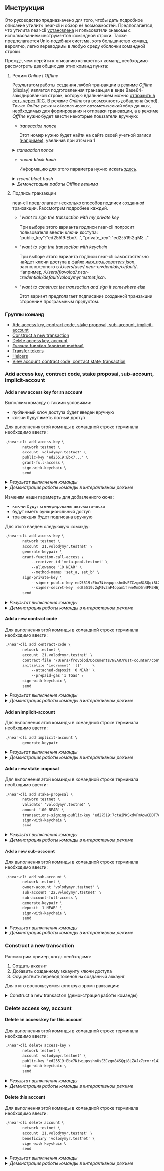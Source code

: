 ## Инструкция

Это руководство предназначено для того, чтобы дать подробное описание утилиты near-cli и
обзор её возможностей. Предполагается, что утилита near-cli
[установлена](README.ru.md#installation)
и пользователи знакомы с использованием инструментов командной строки. Также предполагается Unix-подобная система, хотя большинство команд, вероятно, легко
переводимы в любую среду оболочки командной строки.

Прежде, чем перейти к описанию конкретных команд, необходимо рассмотреть два общих для этих команд пункта:

1. Режим _Online_ / _Offline_

    Результатом работы создания любой транзакции в режиме _Offline_ (display) является подготовленная транзакция в виде Base64-закодированной строки, которую вдальнейшем можно [отправить в сеть через RPC](https://docs.near.org/docs/api/rpc#transactions). В режиме _Online_ эта возможность добавлена (send).
    Также _Online_-режим обеспечивает автоматический сбор данных, необходимых для формирования и отправки транзакции, а в режиме _Offline_ нужно будет ввести некоторые показатели вручную:

      * _transaction nonce_

        Этот номер нужно будет найти на сайте своей учетной записи ([например](media/transaction_nonce.png)), увеличив при этом на 1

    <details><summary><i>transaction nonce</i></summary>
        <img src="media/transaction_nonce.png" width="836"/>
    </details>

      * _recent block hash_

        Информацию для этого параметра нужно искать [здесь](https://explorer.testnet.near.org/blocks).

    <details><summary><i>recent block hash</i></summary>
        <img src="media/blocks.png" width="836"/>
        <img src="media/block_hash.png" width="836"/>
    </details>

    <details><summary><i>Демонстрация работы Offline режима</i></summary>
    <a href="https://asciinema.org/a/REcIXg1yQqLpz42EzNQt8B99f?autoplay=1&t=1&speed=2">
        <img src="https://asciinema.org/a/REcIXg1yQqLpz42EzNQt8B99f.png" width="836"/>
    </a>
    </details>

2. Подпись транзакции

    near-cli предполагает несколько способов подписи созданной транзакции. Рассмотрим подробнее каждый.

      * _I want to sign the transaction with my private key_

        При выборе этого варианта подписи near-cli попросит пользователя ввести ключи доступа:
          "public_key":"ed25519:Ebx7...",
          "private_key":"ed25519:2qM8..."

      * _I want to sign the transaction with keychain_
        
        При выборе этого варианта подписи near-cli самостоятельно найдет ключи доступа в файле *имя_пользователя.json*, расположенного в */Users/user/.near-credentials/default/*.
        Например, */Users/frovolod/.near-credentials/default/volodymyr.testnet.json*.

      * _I want to construct the transaction and sign it somewhere else_
        
        Этот вариант предполагает подписание созданной транзакции сторонним программным продуктом.



### Группы команд

* [Add access key, contract code, stake proposal, sub-account, implicit-account](#add-access-key-contract-code-stake-proposal-sub-account-implicit-account)
* [Construct a new transaction](#construct-a-new-transaction)
* [Delete access key, account](#delete-access-key-account)
* [Execute function (contract method)](#execute-function-contract-method)
* [Transfer tokens](#transfer-tokens)
* [Helpers](#helpers)
* [View account, contract code, contract state, transaction](#view-account-contract-code-contract-state-transaction)


### Add access key, contract code, stake proposal, sub-account, implicit-account

#### Add a new access key for an account

Выполним команду с такими условиями:
  * публичный ключ доступа будет введен вручную
  * ключи будут иметь полный доступ

Для выполнения этой команды в командной строке терминала необходимо ввести:
```txt
./near-cli add access-key \
        network testnet \
        account 'volodymyr.testnet' \
        public-key 'ed25519:Ebx7...' \
        grant-full-access \
        sign-with-keychain \
        send
```

<details><summary><i>Результат выполнения команды</i></summary>

```txt
========= SENT =========


---  Signed transaction:   ---
    SignedTransaction {
    transaction: Transaction {
        signer_id: "volodymyr.testnet",
        public_key: ed25519:7FmD...,
        nonce: 149,
        receiver_id: "volodymyr.testnet",
        block_hash: `Am5ZGCMSeEyY4BJqqwMBKA9AV8uB77m5Yn52P4rbEFu6`,
        actions: [
            AddKey(
                AddKeyAction {
                    public_key: ed25519:Ebx7...,
                    access_key: AccessKey {
                        nonce: 0,
                        permission: FullAccess,
                    },
                },
            ),
        ],
    },
    signature: ed25519:2iqJLi9K6kTtkTR1e4dVXJfa1wYN5Js34WtufurJDzfGy9SXvAnxiDXKAUYey1CFi3xTQDsHwKDYvELswWHfV8EY,
    hash: `Fjt8PQtmk6HiFz59sA1wnbDmUvKmUBTYmSkwT4wMSgct`,
    size: 162,
}


---  serialize_to_base64:   --- 
   "EQAAAHZvbG9keW15ci50ZXN0bmV0AFzuPvN68GwMEHmmSd/z+SfoSEHUz9773txWhikaAcDPlQAAAAAAAAARAAAAdm9sb2R5bXlyLnRlc3RuZXSRA+PDDBgYWU9gZ3tQIeY9mOpLdU/AofbhOJ+e3ZFGTQEAAAAFAMob/ZK9JLsyX0GsR1RyW9L2ZAclRYRiqIZwzCPP7dmEAAAAAAAAAAABAFYXixaHv0sQnm9oNnoSTV1tIKOa5nTf3BRr2Lxn4dHXLbVTB6WBjJHh10mRVoXxmqoE5JhiVpY3/U/oXgYoHg0="


---  Success:  ---
 FinalExecutionOutcome {
    status: SuccessValue(``),
    ...
 }
```
</details>

<details><summary><i>Демонстрация работы команды в интерактивном режиме</i></summary>
<a href="https://asciinema.org/a/2hsXeOrB3Kt13DSTDC5BVcqau?autoplay=1&t=1&speed=2">
    <img src="https://asciinema.org/a/2hsXeOrB3Kt13DSTDC5BVcqau.png" width="836"/>
</a>
</details>

Изменим наши парамерты для добавленного кюча:
  * ключи будут сгенерированы автоматически
  * будут иметь функциональный доступ
  * транзакция будет подписана вручную

Для этого введем следующую команду:
```txt
./near-cli add access-key \
        network testnet \
        account '21.volodymyr.testnet' \
        generate-keypair \
        grant-function-call-access \ 
            --receiver-id 'meta.pool.testnet' \
            --allowance '10 NEAR' \
            --method-names 'set_a, set_b' \
        sign-private-key \
            --signer-public-key ed25519:Ebx7NiwqupsshnUsEZCzgm84SQqi8LZWJx7ermrr14JF \
            --signer-secret-key  ed25519:2qM8v3nF4opam1frweMmD5h4PM3H6jtxfuAE77rpEuUx2rSGj64AzDf9xPKG76bgAs5L1oecV93etPy6xKjds2YB \
        send

```

<details><summary><i>Результат выполнения команды</i></summary>

```txt
========= SENT =========


---  Signed transaction:   ---
    SignedTransaction {
    transaction: Transaction {
        signer_id: "21.volodymyr.testnet",
        public_key: ed25519:Ebx7NiwqupsshnUsEZCzgm84SQqi8LZWJx7ermrr14JF,
        nonce: 19,
        receiver_id: "21.volodymyr.testnet",
        block_hash: `54idHezkbgmzcmpBdCH5Fksr4gZHRamdV9UWeBUG3mf1`,
        actions: [
            AddKey(
                AddKeyAction {
                    public_key: ed25519:4YDJbW2GDDgzgNUW5UmC7iDxEy8e2JJenKbUyUMUxhzG,
                    access_key: AccessKey {
                        nonce: 0,
                        permission: FunctionCall(
                            FunctionCallPermission {
                                allowance: Some(
                                    10000000000000000000000000,
                                ),
                                receiver_id: "meta.pool.testnet",
                                method_names: [
                                    "set_a",
                                    " set_b",
                                ],
                            },
                        ),
                    },
                },
            ),
        ],
    },
    signature: ed25519:6EvuDd9GsZEqUgnr9KPaRv3TexVz4rPdEJ6MiorCFvfpd5bCVKHAxAdvYQdL7n76sr4NFDZrmtXhJmuHreAMdDv,
    hash: `CAKAx4MGnmvCbFiuRfjNZpvivdbtvMWw15ftDJAbzqAa`,
    size: 229,
}


---  serialize_to_base64:   --- 
   "FAAAADIxLnZvbG9keW15ci50ZXN0bmV0AMob/ZK9JLsyX0GsR1RyW9L2ZAclRYRiqIZwzCPP7dmEEwAAAAAAAAAUAAAAMjEudm9sb2R5bXlyLnRlc3RuZXQ8Yo5v35DY5uHEw5CTtRQycg1L8uIrXLMhASkPPkHI7AEAAAAFADSR+jEvIqz/Mmw2d7LyuyJIWd3pdV72ZFx+sX7CTw4hAAAAAAAAAAAAAQAAAEpIARQWlUUIAAAAAAARAAAAbWV0YS5wb29sLnRlc3RuZXQCAAAABQAAAHNldF9hBgAAACBzZXRfYgAEhNenJczDVbUDfaxLFyd5Vo5/PIROxP9IuyFE9aE1n9G4FeGT23KBBf8z/HMok6ebbmarbmm5BLlmBK9UlEcN"


---  Success:  ---
 FinalExecutionOutcome {
    status: SuccessValue(``),
    ...
 }
```
</details>

<details><summary><i>Демонстрация работы команды в интерактивном режиме</i></summary>
<a href="https://asciinema.org/a/s9Z0eRw9fuxTrRDSTvpzcNZGo?autoplay=1&t=1&speed=2">
    <img src="https://asciinema.org/a/s9Z0eRw9fuxTrRDSTvpzcNZGo.png" width="836"/>
</a>
</details>

#### Add a new contract code

Для выполнения этой команды в командной строке терминала необходимо ввести:
```txt
./near-cli add contract-code \
        network testnet \
        account '21.volodymyr.testnet' \
        contract-file '/Users/frovolod/Documents/NEAR/rust-counter/contract/target/wasm32-unknown-unknown/release/rust_counter_tutorial.wasm' \
        initialize 'increment' '{}'     \
            --attached-deposit '0 NEAR' \
            --prepaid-gas '1 TGas' \
        sign-with-keychain \
        send
```

<details><summary><i>Результат выполнения команды</i></summary>

```txt
========= SENT =========


---  Signed transaction:   ---
    SignedTransaction {
    transaction: Transaction {
        signer_id: "21.volodymyr.testnet",
        public_key: ed25519:HmCeumE9k2fLiMjE3wJ1LATRd5yPb1k7cQN8TsLGcze6,
        nonce: 48893912000002,
        receiver_id: "21.volodymyr.testnet",
        block_hash: `2xRPh4zLhA6D5m79U9u88r83VHFYVuKqERgijEbw3D89`,
        actions: [
            DeployContract(
                DeployContractAction {
                    code: (43724)[0, 97, … 116, 101],
                },
            ),
            FunctionCall(
                FunctionCallAction {
                    method_name: increment,
                    args: `{}`,
                    gas: 1000000000000,
                    deposit: 0,
                },
            ),
        ],
    },
    signature: ed25519:22zhdvQ2nyNvp9UVrNtpsr6G1xGvht3NF6xZpFWRuawgw3PsUFWdQd4ewybWvwDUV7Wa2dRwQBbUy6dfGSDBtSH5,
    hash: `AcEaHwNtiZW6EcK7WqwxEhubRss9Z4ZwZ9iLkkqVSzSK`,
    size: 43898,
}


---  serialize_to_base64:   --- 
   "FAAAADIxLnZvbG9keW15ci50ZXN0bmV0APkN..."

---  Success:  ---
 FinalExecutionOutcome {
    status: SuccessValue(``),
    ...
 }
```
</details>

<details><summary><i>Демонстрация работы команды в интерактивном режиме</i></summary>
<a href="https://asciinema.org/a/741GlX4ul4yh5GLEASd9GnYVk?autoplay=1&t=1&speed=2">
    <img src="https://asciinema.org/a/741GlX4ul4yh5GLEASd9GnYVk.png" width="836"/>
</a>
</details>

#### Add an implicit-account

Для выполнения этой команды в командной строке терминала необходимо ввести:
```txt
./near-cli add implicit-account \
        generate-keypair
```

<details><summary><i>Результат выполнения команды</i></summary>

```txt
The data for the access key is saved in a file /Users/frovolod/.near-credentials/default/cbb8d84ac58503f2a53e07830008531a8480b8dd42db045316cd89c87d2b4862.json
```
</details>

<details><summary><i>Демонстрация работы команды в интерактивном режиме</i></summary>
<a href="https://asciinema.org/a/Ub5Q13ZEKfzG4I0yKd0zinFjr?autoplay=1&t=1&speed=2">
    <img src="https://asciinema.org/a/Ub5Q13ZEKfzG4I0yKd0zinFjr.png" width="836"/>
</a>
</details>

#### Add a new stake proposal

Для выполнения этой команды в командной строке терминала необходимо ввести:
```txt
./near-cli add stake-proposal \
        network testnet \
        validator 'volodymyr.testnet' \
        amount '100 NEAR' \
        transactions-signing-public-key 'ed25519:7ctWiPKSxdvPmAbwCBDT7dBCcJ5iqP14ohwVr7vf4whJ' \
        sign-with-keychain \
        send
```

<details><summary><i>Результат выполнения команды</i></summary>

```txt
========= SENT =========


---  Signed transaction:   ---
    SignedTransaction {
    transaction: Transaction {
        signer_id: "volodymyr.testnet",
        public_key: ed25519:7FmDRADa1v4BcLiiR9MPPdmWQp3Um1iPdAYATvBY1YzS,
        nonce: 154,
        receiver_id: "volodymyr.testnet",
        block_hash: `2wxpayfaEA9C3U6MkYG2boua4hrnhSiKscykAsffGbmB`,
        actions: [
            Stake(
                StakeAction {
                    stake: 100000000000000000000000000,
                    public_key: ed25519:7ctWiPKSxdvPmAbwCBDT7dBCcJ5iqP14ohwVr7vf4whJ,
                },
            ),
        ],
    },
    signature: ed25519:5zhdfYzsozFBFsEeKhLPgyRuedrwX2AiXmSLvytGqJPtuUgSAGLK8Fpx94AEVKxJuVYLhS98C1KD5N92wSyVvNSd,
    hash: `JCuG5fEJrUwZCm96F2A9GKKMo2wwiT9XcQGdFvDSzVCQ`,
    size: 169,
}


---  serialize_to_base64:   --- 
   "EQAAAHZvbG9keW15ci50ZXN0bmV0AFzuPvN68GwMEHmmSd/z+SfoSEHUz9773txWhikaAcDPmgAAAAAAAAARAAAAdm9sb2R5bXlyLnRlc3RuZXQc8CrAK5bMKhRavTEAahbeqsxhebqylCjpSZB4z3WFQgEAAAAEAAAA5NIMyNzSt1IAAAAAAABiV7Hs7169DLWMR17J9abg/dr9VE/Pc6Jmzm+sBXbnsQD506ahN6go2Ddst/RUX3TR/Eyu9GnMf/BG413NWzKrr2nSlw1MrqLWGQiDgMthh8XdcmGNIdQQzVXsI3NHa0UK"


---  Success:  ---
 FinalExecutionOutcome {
    status: Failure(ActionError(ActionError { index: Some(0), kind: InsufficientStake { account_id: "volodymyr.testnet", stake: 100000000000000000000000000, minimum_stake: 30119755168554099401425301718 } })),
    ...
    outcome: ExecutionOutcomeView {
                logs: [],
                receipt_ids: [],
                gas_burnt: 210277125000,
                tokens_burnt: 21027712500000000000,
                executor_id: "volodymyr.testnet",
                status: Failure(ActionError(ActionError { index: Some(0), kind: InsufficientStake { account_id: "volodymyr.testnet", stake: 100000000000000000000000000, minimum_stake: 30119755168554099401425301718 } })),
            },
        },
    ],
}
```
</details>

<details><summary><i>Демонстрация работы команды в интерактивном режиме</i></summary>
<a href="https://asciinema.org/a/j9X09oohB30K0jj1DgMjGaqz7?autoplay=1&t=1&speed=2">
    <img src="https://asciinema.org/a/j9X09oohB30K0jj1DgMjGaqz7.png" width="836"/>
</a>
</details>

#### Add a new sub-account

Для выполнения этой команды в командной строке терминала необходимо ввести:
```txt
./near-cli add sub-account \
        network testnet \
        owner-account 'volodymyr.testnet' \
        sub-account '22.volodymyr.testnet' \
        sub-account-full-access \
        generate-keypair \
        deposit '1 NEAR' \
        sign-with-keychain \
        send
```

<details><summary><i>Результат выполнения команды</i></summary>

```txt
========= SENT =========


---  Signed transaction:   ---
    SignedTransaction {
    transaction: Transaction {
        signer_id: "volodymyr.testnet",
        public_key: ed25519:7FmDRADa1v4BcLiiR9MPPdmWQp3Um1iPdAYATvBY1YzS,
        nonce: 155,
        receiver_id: "22.volodymyr.testnet",
        block_hash: `3aeuuGbAr3ckC8beii6E7qa7j3Fos1LNFzvk8ESj3E1L`,
        actions: [
            CreateAccount(
                CreateAccountAction,
            ),
            AddKey(
                AddKeyAction {
                    public_key: ed25519:DAKCQXSbTTu52HYCvvJEZt4Qpk9s2J3xb2DrVTPwxgs4,
                    access_key: AccessKey {
                        nonce: 0,
                        permission: FullAccess,
                    },
                },
            ),
            Transfer(
                TransferAction {
                    deposit: 1000000000000000000000000,
                },
            ),
        ],
    },
    signature: ed25519:3829dxbPvQ3cH66MwaKYw61HVcEazRam52foPJKBbT7KXPpA29h85C4h82qug1TSXmckq6j3Q2GPSuPzv5qCCkcX,
    hash: `AyHBkKfbfJxSLNhSUpHi6fqhRiDr4FbsuFUPTESDR867`,
    size: 183,
}


---  serialize_to_base64:   --- 
   "EQAAAHZvbG9keW15ci50ZXN0bmV0AFzuPvN68GwMEHmmSd/z+SfoSEHUz9773txWhikaAcDPmwAAAAAAAAAUAAAAMjIudm9sb2R5bXlyLnRlc3RuZXQmVmhrXs42DaCrmIuhbAbmK7JeKrX5uN7X0nkiNUgMNwMAAAAABQC0rwugO8t0SplsrnfivSg6TjskRq+Yc1BZyeegdY9dCwAAAAAAAAAAAQMAAACh7czOG8LTAAAAAAAAAGoWbdbqW1kIs2qbVTxybDVLX7QLoLAEOKpBp0EfjMb76JEj7aqrnxejcrFeTXazM1Hlu9T3sacg86r2dZjebQA="


---  Success:  ---
 FinalExecutionOutcome {
    status: SuccessValue(``),
    ...
 }
```
</details>

<details><summary><i>Демонстрация работы команды в интерактивном режиме</i></summary>
<a href="https://asciinema.org/a/jY2eKCQuT8WvdtQMzbCBuWU60?autoplay=1&t=1&speed=2">
    <img src="https://asciinema.org/a/jY2eKCQuT8WvdtQMzbCBuWU60.png" width="836"/>
</a>
</details>

### Construct a new transaction

Рассмотрим пример, когда необходимо:
1. Создать аккаунт
2. Добавить созданному аккаунту ключи доступа
3. Осуществить перевод токенов на созданный аккаунт

Для этого воспользуемся конструктором транзакции:

<details><summary>Construct a new transaction (демонстрация работы команды)</summary>
<a href="https://asciinema.org/a/9kuNItY3K5ee116ReSvrOnb4R?autoplay=1&t=1&speed=2">
    <img src="https://asciinema.org/a/9kuNItY3K5ee116ReSvrOnb4R.png" width="836"/>
</a>
</details>

### Delete access key, account

#### Delete an access key for this account

Для выполнения этой команды в командной строке терминала необходимо ввести:
```txt
./near-cli delete access-key \
        network testnet \
        account 'volodymyr.testnet' \
        public-key 'ed25519:Ebx7NiwqupsshnUsEZCzgm84SQqi8LZWJx7ermrr14JF' \
        sign-with-keychain \
        send
```

<details><summary><i>Результат выполнения команды</i></summary>

```txt
========= SENT =========


---  Signed transaction:   ---
    SignedTransaction {
    transaction: Transaction {
        signer_id: "volodymyr.testnet",
        public_key: ed25519:7FmDRADa1v4BcLiiR9MPPdmWQp3Um1iPdAYATvBY1YzS,
        nonce: 150,
        receiver_id: "volodymyr.testnet",
        block_hash: `2QN6AYjHoiZ7zyCBbzw7Z51tTNLvNRqjNvBnGc9NxD4G`,
        actions: [
            DeleteKey(
                DeleteKeyAction {
                    public_key: ed25519:Ebx7NiwqupsshnUsEZCzgm84SQqi8LZWJx7ermrr14JF,
                },
            ),
        ],
    },
    signature: ed25519:2F5TxjosufprDseWP8bwFud3EsBCnWHsYwYXPYYdxxM5eEaiYHmFRxbdcuNGGEDCPvVJcQz7a81W7wWhq5CdhCcu,
    hash: `GJuD1v2VmCDJ4kftgRDs1jb7G3mupyKTNJQyBeQfqYth`,
    size: 153,
}

---  serialize_to_base64:  ---
   "EQAAAHZvbG9keW15ci50ZXN0bmV0AFzuPvN68GwMEHmmSd/z+SfoSEHUz9773txWhikaAcDPlgAAAAAAAAARAAAAdm9sb2R5bXlyLnRlc3RuZXQU1+QYMaiaEUDB28Q59LkkxXAAgogf5VYGGB8hyePhlQEAAAAGAMob/ZK9JLsyX0GsR1RyW9L2ZAclRYRiqIZwzCPP7dm
EAD4oDTdPyEk+d7Sk+Btmq3AKbnjvfwZDwi/XPTmKIFYa2dzKiT1EUNctNbA3rWvu349kG9n/ABf5QJ8zHclNdg4=" 

---  Success:  ---
 FinalExecutionOutcome {
    status: SuccessValue(``),
    ...
 }
```
</details>

<details><summary><i>Демонстрация работы команды в интерактивном режиме</i></summary>
<a href="https://asciinema.org/a/WJUEWxlzOR9Qiwujdsf0dhY6s?autoplay=1&t=1&speed=2">
    <img src="https://asciinema.org/a/WJUEWxlzOR9Qiwujdsf0dhY6s.png" width="836"/>
</a>
</details>

#### Delete this account

Для выполнения этой команды в командной строке терминала необходимо ввести:
```txt
./near-cli delete account \
        network testnet \
        account '21.volodymyr.testnet' \
        beneficiary 'volodymyr.testnet' \
        sign-with-keychain \
        send
```

<details><summary><i>Результат выполнения команды</i></summary>

```txt
========= SENT =========


---  Signed transaction:   ---
    SignedTransaction {
    transaction: Transaction {
        signer_id: "21.volodymyr.testnet",
        public_key: ed25519:7o9NPr6QvRCCDkrDi85kv58cvsRDiHbR2Qde6viRJqsM,
        nonce: 48892160000001,
        receiver_id: "21.volodymyr.testnet",
        block_hash: `MPjKkZYAPnhgkKYZ2CrNrW5yii2hVhoEPDquqMGoiGq`,
        actions: [
            DeleteAccount(
                DeleteAccountAction {
                    beneficiary_id: "volodymyr.testnet",
                },
            ),
        ],
    },
    signature: ed25519:4iigeP2QHYaRF9mL1BkfWUgThWQ6pog7WZpwtaDLh6Arzmy6SsYyB1hCNv8WdqLuNPLK39LVaE4Sg94zjPRDPjZh,
    hash: `BTYjZgmASV4vZzgd4VFvrM9sPw11UySDYtZDecLQ1CWi`,
    size: 147,
}                                                                                                                                   

---  serialize_to_base64:   ---                                              
   "FAAAADIxLnZvbG9keW15ci50ZXN0bmV0AGT4TS2LaX8JfN8qL9cGgPautk2wLgrfwWWjFd8z4r+wAUDUl3csAAAUAAAAMjEudm9sb2R5bXlyLnRlc3RuZXQFOVEWckb5UkAyG8Llhx7dxfnTWLeA1g5jlCgFAmgb+gEAAAAHEQAAAHZvbG9keW15ci50ZXN0bmV0ALoHEPR
pyYc0jWocOZRXuNzrq150bLSIvARIE+fhf0ywxEr1kj/aObFoEPCuQYS5IN/oox5/BJGwoCHdWX+SxAA=" 

---  Success:  ---
 FinalExecutionOutcome {
    status: SuccessValue(``),
    ...
 }
```
</details>

<details><summary><i>Демонстрация работы команды в интерактивном режиме</i></summary>
<a href="https://asciinema.org/a/Lr0Y0eAuMK2pu5O639i4hpIFr?autoplay=1&t=1&speed=2">
    <img src="https://asciinema.org/a/Lr0Y0eAuMK2pu5O639i4hpIFr.png" width="836"/>
</a>



### Execute function (contract method)

#### Change a method

Для выполнения этой команды в командной строке терминала необходимо ввести:
```txt
./near-cli execute change-method \
        network testnet \
        contract 'meta.pool.testnet' \
        call 'distribute_staking' '{}' \
            --attached-deposit '0 NEAR' \
            --prepaid-gas '3 Tgas' \
        signer 'volodymyr.testnet' \
        sign-with-keychain \
        send
```

<details><summary><i>Результат выполнения команды</i></summary>

```txt
========= SENT =========


---  Signed transaction:   ---
    SignedTransaction {
    transaction: Transaction {
        signer_id: "volodymyr.testnet",
        public_key: ed25519:7FmDRADa1v4BcLiiR9MPPdmWQp3Um1iPdAYATvBY1YzS,
        nonce: 162,
        receiver_id: "meta.pool.testnet",
        block_hash: `7KXacoKThQRRQwwU1U6W2fRvpRUwgbKMQ7fM7ZEhnWcU`,
        actions: [
            FunctionCall(
                FunctionCallAction {
                    method_name: distribute_staking,
                    args: `{}`,
                    gas: 3000000000000,
                    deposit: 0,
                },
            ),
        ],
    },
    signature: ed25519:q1zT9bniKLqnyCpt3EcRQotegTcJmjkXmSWDKq2MWyvMYzigAF4TZ3WETn6cCw5x5NSUSahRVS8rc11QvDiSXYB,
    hash: `A42ik23MSkHy5uCTV7PxMTePgirVQzNExFhvbRCjx7ia`,
    size: 172,
}


---  serialize_to_base64:   --- 
   "EQAAAHZvbG9keW15ci50ZXN0bmV0AFzuPvN68GwMEHmmSd/z+SfoSEHUz9773txWhikaAcDPogAAAAAAAAARAAAAbWV0YS5wb29sLnRlc3RuZXRd5ScQXuimrSNf3tsuUd4q0M4/exg3UIqPOFt5oVKoxQEAAAACEgAAAGRpc3RyaWJ1dGVfc3Rha2luZwIAAAB7fQAw7326AgAAAAAAAAAAAAAAAAAAAAAAAAApaHmaMzRKvhnhTuQia80ae5baaGMQpBkmq438MreboP2Xlbg/9pNUSX8CouiUOqjvGw/xdzIozjiWeLJRvJsA"


---  Success:  ---
 FinalExecutionOutcome {
    status: SuccessValue(`false`),
    ...
 }
```
</details>

<details><summary><i>Демонстрация работы команды в интерактивном режиме</i></summary>
<a href="https://asciinema.org/a/OlDp8UoRmBsOL8eZq4hxxWNIc?autoplay=1&t=1&speed=2">
    <img src="https://asciinema.org/a/OlDp8UoRmBsOL8eZq4hxxWNIc.png" width="836"/>
</a>
</details>

#### View a method

Для выполнения этой команды в командной строке терминала необходимо ввести:
```txt
./near-cli execute view-method \
        network mainnet \
        contract zavodil.poolv1.near \
        call 'get_accounts' '{"from_index": 0, "limit": 3}'
```

<details><summary><i>Результат выполнения команды</i></summary>

```txt
[
  {
    "account_id": "zavodil.near",
    "unstaked_balance": "8",
    "staked_balance": "11324123436434018378485148158",
    "can_withdraw": true
  },
  {
    "account_id": "gagdiez.near",
    "unstaked_balance": "4",
    "staked_balance": "2190787031154122258592953066",
    "can_withdraw": true
  },
  {
    "account_id": "5ff98e7c85755e0f77c78eaf4a8aeca24846d8b5.lockup.near",
    "unstaked_balance": "0",
    "staked_balance": "12033408649269474452976655376",
    "can_withdraw": true
  }
]
```
</details>

<details><summary><i>Демонстрация работы команды в интерактивном режиме</i></summary>
<a href="https://asciinema.org/a/LyqVoMk2Rr8bh05aAN7WOcFWI?autoplay=1&t=1&speed=2">
    <img src="https://asciinema.org/a/LyqVoMk2Rr8bh05aAN7WOcFWI.png" width="836"/>
</a>
</details>

### Transfer tokens

Для выполнения этой команды в командной строке терминала необходимо ввести:
```txt
./near-cli transfer near \
        network testnet \
        sender 'volodymyr.testnet' \
        receiver '21.volodymyr.testnet' \
        amount  '1 NEAR' \
        sign-with-keychain \
        send
```

<details><summary><i>Результат выполнения команды</i></summary>

```txt
========= SENT =========


---  Signed transaction:   ---
    SignedTransaction {
    transaction: Transaction {
        signer_id: "volodymyr.testnet",
        public_key: ed25519:7FmDRADa1v4BcLiiR9MPPdmWQp3Um1iPdAYATvBY1YzS,
        nonce: 164,
        receiver_id: "21.volodymyr.testnet",
        block_hash: `9fsPJ5b4cjcbSA9gdjTX9BskZW4u3cyg7dq4rFixB3hk`,
        actions: [
            Transfer(
                TransferAction {
                    deposit: 1000000000000000000000000,
                },
            ),
        ],
    },
    signature: ed25519:62QgUt5Co689BGJP1UDpirACSSWkgouaP2WAfZBTbsvxeEso3LjUZLVBfg9vVDpjp4K8mACqBvyrr8WQoR2Kjrm,
    hash: `7xGzEbUY6PZvt9LiNeYXX8euBU8KsJgAm9K1GnGkU3jH`,
    size: 139,
}


---  serialize_to_base64:   --- 
   "EQAAAHZvbG9keW15ci50ZXN0bmV0AFzuPvN68GwMEHmmSd/z+SfoSEHUz9773txWhikaAcDPpAAAAAAAAAAUAAAAMjEudm9sb2R5bXlyLnRlc3RuZXSA0ok08Tobo8iXW81D3qGvMJe3ET6uqbRv4GavXwZbIwEAAAADAAAAoe3MzhvC0wAAAAAAAAAEVS8LAOAofbvpp0zIXP5R/3RWTfT36bX21H5pi1fv8WBa1KABh5cuaG+bcKWSTqsv24Wbw4seW4Q56Mk7tW4O"


---  Success:  ---
 FinalExecutionOutcome {
    status: SuccessValue(``),
    ...
 }
```
</details>

<details><summary><i>Демонстрация работы команды в интерактивном режиме</i></summary>
<a href="https://asciinema.org/a/Mxp7m2Vzyxps0xQXSci1vCGUa?autoplay=1&t=1&speed=2">
    <img src="https://asciinema.org/a/Mxp7m2Vzyxps0xQXSci1vCGUa.png" width="836"/>
</a>
</details>

### Helpers

#### Generate a key pair

Данная утилита генерирует случайным образом ключи доступа. 
<details><summary><i>Демонстрация работы команды в интерактивном режиме</i></summary>
<a href="https://asciinema.org/a/vwlWvmyNnxaGOFMeHb5wkwe2t?autoplay=1&t=1&speed=2">
    <img src="https://asciinema.org/a/vwlWvmyNnxaGOFMeHb5wkwe2t.png" width="836"/>
</a>
</details>

#### Sign a transaction with secret key

Данныя утилита позволяет подписать своими ключами ранее сформированную и неподписанную транзакцию.
<details><summary><i>Демонстрация работы команды в интерактивном режиме</i></summary>
<a href="https://asciinema.org/a/sjS78AfPfwltNge2Yb9uRCxSX?autoplay=1&t=1&speed=2">
    <img src="https://asciinema.org/a/sjS78AfPfwltNge2Yb9uRCxSX.png" width="836"/>
</a>
</details>

#### Combine unsigned transaction with signature

Данныя утилита позволяет подписать своей подписью (signature) ранее сформированную и неподписанную транзакцию.
<details><summary><i>Демонстрация работы команды в интерактивном режиме</i></summary>
<a href="https://asciinema.org/a/HfsutLZKnWS8w1PnY1kGIUYid?autoplay=1&t=1&speed=2">
    <img src="https://asciinema.org/a/HfsutLZKnWS8w1PnY1kGIUYid.png" width="836"/>
</a>
</details>

### View account, contract code, contract state, transaction

#### View properties for an account

Для выполнения этой команды в командной строке терминала необходимо ввести:
```txt
./near-cli view account-summary \
        network testnet \
        account '26.volodymyr.testnet'
```

<details><summary><i>Результат выполнения команды</i></summary>

```txt
AccountView {
    amount: 999272571364280200000000,
    locked: 0,
    code_hash: `8WGGK1GDYrVzkgYmgomWvESH8kSy6miFJj8yAu32RFLp`,
    storage_usage: 43952,
    storage_paid_at: 0,
}

AccessKeyList {
    keys: [
        AccessKeyInfoView {
            public_key: ed25519:3LwQh4RgaPEV4oyPcKoL2MdUK4aLRtBrixBp4WhoGxAB,
            access_key: AccessKeyView {
                nonce: 2,
                permission: FullAccess,
            },
        },
    ],
}
```
</details>

<details><summary><i>Демонстрация работы команды в интерактивном режиме</i></summary>
<a href="https://asciinema.org/a/K2I3vG72TULfbWCwa6J1ul3n4?autoplay=1&t=1&speed=2">
    <img src="https://asciinema.org/a/K2I3vG72TULfbWCwa6J1ul3n4.png" width="836"/>
</a>
</details>

#### View a contract code

  * Для загрузки файла контракта в командной строке терминала необходимо ввести:

    ```txt
    ./near-cli view contract-code \
            network testnet \
            contract 'volodymyr.testnet' \
            download './volodymyr.testnet.wasm'
    ```

    <details><summary><i>Результат выполнения команды</i></summary>
    
    ```txt
    The file Some("volodymyr.testnet.wasm") was downloaded successfully
    ```
    </details>

    <details><summary><i>Демонстрация работы команды в интерактивном режиме</i></summary>
    <a href="https://asciinema.org/a/ukTRXXUwzqp6HtFjqw1QmurDz?autoplay=1&t=1&speed=2">
        <img src="https://asciinema.org/a/ukTRXXUwzqp6HtFjqw1QmurDz.png" width="836"/>
    </a>
    </details>

  * Для получения хэша контракта в командной строке терминала необходимо ввести:

    ```txt
    ./near-cli view contract-code \
            network testnet \
            contract 'volodymyr.testnet' \
            hash
    ```
    
    <details><summary><i>Результат выполнения команды</i></summary>

    ```txt
    Hash of the contract: 6F7TqH3ggf4iKbmJpFg9uJq87HTUohP1rdrDU7tZx9iH
    ```
    </details>

    <details><summary><i>Демонстрация работы команды в интерактивном режиме</i></summary>
    <a href="https://asciinema.org/a/LwK2piAS8Wf7jQWzSUVgJuiea?autoplay=1&t=1&speed=2">
        <img src="https://asciinema.org/a/LwK2piAS8Wf7jQWzSUVgJuiea.png" width="836"/>
    </a>
    </details>

#### View a contract state

Для выполнения этой команды в командной строке терминала необходимо ввести:
```txt
./near-cli view contract-state \
        network testnet \
        account 'volodymyr.testnet'
```

<details><summary><i>Результат выполнения команды</i></summary>

```txt
Contract state (values):
[
    StateItem {
        key: "U1RBVEU=",
        value: "BA==",
        proof: [],
    },
]


Contract state (proof):
[]
```
</details>

<details><summary><i>Демонстрация работы команды в интерактивном режиме</i></summary>
<a href="https://asciinema.org/a/AWsKNDXtgjqdAzHwMQ5D3nZ1i?autoplay=1&t=1&speed=2">
    <img src="https://asciinema.org/a/AWsKNDXtgjqdAzHwMQ5D3nZ1i.png" width="836"/>
</a>
</details>

#### View a transaction status

Для выполнения этой команды в командной строке терминала необходимо ввести:
```txt
./near-cli view transaction \
        network testnet \
        transaction-hash 'GDoinMecpvnqahzJz9tXLxYycznL4cAoxKTPEnJZ3ank' \
        signer 'volodymyr.testnet'
```

<details><summary><i>Результат выполнения команды</i></summary>

```txt
Specify the account that signed the transaction: volodymyr.testnet
Transactiion status: FinalExecutionOutcome {
    status: SuccessValue(``),
    transaction: SignedTransactionView {
        signer_id: "volodymyr.testnet",
        public_key: ed25519:7FmDRADa1v4BcLiiR9MPPdmWQp3Um1iPdAYATvBY1YzS,
        nonce: 165,
        receiver_id: "qweqweqwe.volodymyr.testnet",
        actions: [
            CreateAccount,
            Transfer {
                deposit: 100000000000000000000000000,
            },
            AddKey {
                public_key: ed25519:AgVv8qjZ7yix3pTo7BimT1zoDYUSTGcg73RBssC5JMRf,
                access_key: AccessKeyView {
                    nonce: 0,
                    permission: FullAccess,
                },
            },
        ],
        signature: ed25519:266jBRjvnaxe4mDyHRGwv3TJesvgRo2umJBqkZU26fRwmhVHciu3tBSLqRZFjEuqLTiwDTrFvfxpJ8Sbd2PqHHhv,
        hash: `GDoinMecpvnqahzJz9tXLxYycznL4cAoxKTPEnJZ3ank`,
    },
    transaction_outcome: ExecutionOutcomeWithIdView {
        proof: [],
        block_hash: `AQH6jDqqxpBYj5NSZv3Skg5hUZQRsn16jvDuphCTugSQ`,
        id: `GDoinMecpvnqahzJz9tXLxYycznL4cAoxKTPEnJZ3ank`,
        outcome: ExecutionOutcomeView {
            logs: [],
            receipt_ids: [
                `5DmuFwQaiSbEDiR7dx6sDurjyDyF92c1tK7gfN7bXqPh`,
            ],
            gas_burnt: 424555062500,
            tokens_burnt: 42455506250000000000,
            executor_id: "volodymyr.testnet",
            status: SuccessReceiptId(5DmuFwQaiSbEDiR7dx6sDurjyDyF92c1tK7gfN7bXqPh),
        },
    },
    receipts_outcome: [
        ExecutionOutcomeWithIdView {
            proof: [],
            block_hash: `DBUpiLVVDBQwSAPU8ZTE8KQnX5skDD1dTsBjJQ8kV24R`,
            id: `5DmuFwQaiSbEDiR7dx6sDurjyDyF92c1tK7gfN7bXqPh`,
            outcome: ExecutionOutcomeView {
                logs: [],
                receipt_ids: [
                    `851GMnZZ5FJ2aDSHM34N99yVb1ZkwY8n7F8rUcvuRpUU`,
                ],
                gas_burnt: 424555062500,
                tokens_burnt: 42455506250000000000,
                executor_id: "qweqweqwe.volodymyr.testnet",
                status: SuccessValue(``),
            },
        },
        ExecutionOutcomeWithIdView {
            proof: [],
            block_hash: `BSjrH3WyKnXhD17drR94YfM725Ho59us9N4msXrrgHEw`,
            id: `851GMnZZ5FJ2aDSHM34N99yVb1ZkwY8n7F8rUcvuRpUU`,
            outcome: ExecutionOutcomeView {
                logs: [],
                receipt_ids: [],
                gas_burnt: 0,
                tokens_burnt: 0,
                executor_id: "volodymyr.testnet",
                status: SuccessValue(``),
            },
        },
    ],
}
```
</details>

<details><summary><i>Демонстрация работы команды в интерактивном режиме</i></summary>
<a href="https://asciinema.org/a/HYNfgJ5Gze7fFKntubz7TW6r6?autoplay=1&t=1&speed=2">
    <img src="https://asciinema.org/a/HYNfgJ5Gze7fFKntubz7TW6r6.png" width="836"/>
</a>
</details>
